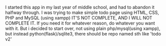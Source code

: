 I started this app in my last year of middle school, and had to abandon it halfway through.
I was trying to make simple todo page using HTML, CSS, PHP and MySQL (using xampp)
IT'S NOT COMPLETE, AND I WILL NOT COMPLETE IT.
If you need it for whatever reason, do whatever you want with it.
But i decided to start over, not using plain php/mysql(using xampp), but instead python(flask)/sqlite3, there should be repo named sth like 'todo v2'
